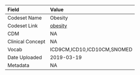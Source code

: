 |Field            |Value                       |
|:----------------|:---------------------------|
|Codeset Name     |Obesity                     |
|Codeset Link     |[obesity](https://github.com/PEDSnet/Variable-Dictionary/blob/main/conditions/obesity.csv)|
|CDM              |NA                          |
|Clinical Concept |NA                          |
|Vocab            |ICD9CM,ICD10,ICD10CM,SNOMED |
|Date Uploaded    |2019-03-19                  |
|Metadata         |NA                          |
